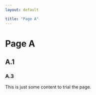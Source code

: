 ```yaml
---
layout: default

title: "Page A"
---
```



# Page A
## A.1
### A.3

This is just some content to trial the page.
